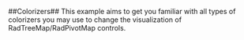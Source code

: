 ##Colorizers##
This example aims to get you familiar with all types of colorizers you may use to change the visualization of RadTreeMap/RadPivotMap controls.